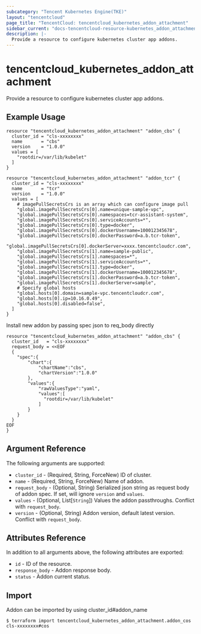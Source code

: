 ```yaml
---
subcategory: "Tencent Kubernetes Engine(TKE)"
layout: "tencentcloud"
page_title: "TencentCloud: tencentcloud_kubernetes_addon_attachment"
sidebar_current: "docs-tencentcloud-resource-kubernetes_addon_attachment"
description: |-
  Provide a resource to configure kubernetes cluster app addons.
---
```


# tencentcloud_kubernetes_addon_attachment

Provide a resource to configure kubernetes cluster app addons.

## Example Usage

```hcl
resource "tencentcloud_kubernetes_addon_attachment" "addon_cbs" {
  cluster_id = "cls-xxxxxxxx"
  name       = "cbs"
  version    = "1.0.0"
  values = [
    "rootdir=/var/lib/kubelet"
  ]
}

resource "tencentcloud_kubernetes_addon_attachment" "addon_tcr" {
  cluster_id = "cls-xxxxxxxx"
  name       = "tcr"
  version    = "1.0.0"
  values = [
    # imagePullSecretsCrs is an array which can configure image pull
    "global.imagePullSecretsCrs[0].name=unique-sample-vpc",
    "global.imagePullSecretsCrs[0].namespaces=tcr-assistant-system",
    "global.imagePullSecretsCrs[0].serviceAccounts=*",
    "global.imagePullSecretsCrs[0].type=docker",
    "global.imagePullSecretsCrs[0].dockerUsername=100012345678",
    "global.imagePullSecretsCrs[0].dockerPassword=a.b.tcr-token",
    "global.imagePullSecretsCrs[0].dockerServer=xxxx.tencentcloudcr.com",
    "global.imagePullSecretsCrs[1].name=sample-public",
    "global.imagePullSecretsCrs[1].namespaces=*",
    "global.imagePullSecretsCrs[1].serviceAccounts=*",
    "global.imagePullSecretsCrs[1].type=docker",
    "global.imagePullSecretsCrs[1].dockerUsername=100012345678",
    "global.imagePullSecretsCrs[1].dockerPassword=a.b.tcr-token",
    "global.imagePullSecretsCrs[1].dockerServer=sample",
    # Specify global hosts
    "global.hosts[0].domain=sample-vpc.tencentcloudcr.com",
    "global.hosts[0].ip=10.16.0.49",
    "global.hosts[0].disabled=false",
  ]
}
```

Install new addon by passing spec json to req_body directly

```hcl
resource "tencentcloud_kubernetes_addon_attachment" "addon_cbs" {
  cluster_id   = "cls-xxxxxxxx"
  request_body = <<EOF
  {
    "spec":{
        "chart":{
            "chartName":"cbs",
            "chartVersion":"1.0.0"
        },
        "values":{
            "rawValuesType":"yaml",
            "values":[
              "rootdir=/var/lib/kubelet"
            ]
        }
    }
  }
EOF
}
```

## Argument Reference

The following arguments are supported:

* `cluster_id` - (Required, String, ForceNew) ID of cluster.
* `name` - (Required, String, ForceNew) Name of addon.
* `request_body` - (Optional, String) Serialized json string as request body of addon spec. If set, will ignore `version` and `values`.
* `values` - (Optional, List[`String`]) Values the addon passthroughs. Conflict with `request_body`.
* `version` - (Optional, String) Addon version, default latest version. Conflict with `request_body`.

## Attributes Reference

In addition to all arguments above, the following attributes are exported:

* `id` - ID of the resource.
* `response_body` - Addon response body.
* `status` - Addon current status.


## Import

Addon can be imported by using cluster_id#addon_name
```
$ terraform import tencentcloud_kubernetes_addon_attachment.addon_cos cls-xxxxxxxx#cos
```

